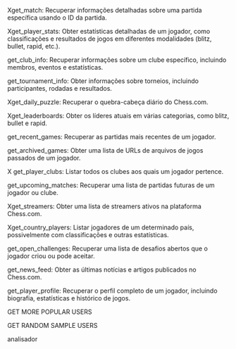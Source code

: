Xget_match: Recuperar informações detalhadas sobre uma partida específica usando o ID da partida.

Xget_player_stats: Obter estatísticas detalhadas de um jogador, como classificações e resultados de jogos em diferentes modalidades (blitz, bullet, rapid, etc.).

get_club_info: Recuperar informações sobre um clube específico, incluindo membros, eventos e estatísticas.

get_tournament_info: Obter informações sobre torneios, incluindo participantes, rodadas e resultados.

Xget_daily_puzzle: Recuperar o quebra-cabeça diário do Chess.com. 

Xget_leaderboards: Obter os líderes atuais em várias categorias, como blitz, bullet e rapid.

get_recent_games: Recuperar as partidas mais recentes de um jogador.

get_archived_games: Obter uma lista de URLs de arquivos de jogos passados de um jogador.

X get_player_clubs: Listar todos os clubes aos quais um jogador pertence.

get_upcoming_matches: Recuperar uma lista de partidas futuras de um jogador ou clube.

Xget_streamers: Obter uma lista de streamers ativos na plataforma Chess.com.

Xget_country_players: Listar jogadores de um determinado país, possivelmente com classificações e outras estatísticas.

get_open_challenges: Recuperar uma lista de desafios abertos que o jogador criou ou pode aceitar.

get_news_feed: Obter as últimas notícias e artigos publicados no Chess.com.

get_player_profile: Recuperar o perfil completo de um jogador, incluindo biografia, estatísticas e histórico de jogos.


GET MORE POPULAR USERS 

GET RANDOM SAMPLE USERS 


analisador